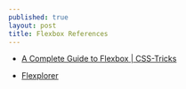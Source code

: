 ```yaml
---
published: true
layout: post
title: Flexbox References
---
```


* [A Complete Guide to Flexbox | CSS-Tricks](https://css-tricks.com/snippets/css/a-guide-to-flexbox/)

* [Flexplorer](http://bennettfeely.com/flexplorer/)
